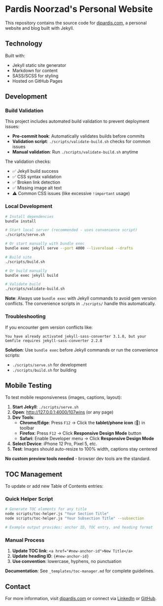 # Pardis Noorzad's Personal Website

This repository contains the source code for [djpardis.com](https://djpardis.com), a personal website and blog built with Jekyll.

## Technology

Built with:
- Jekyll static site generator
- Markdown for content
- SASS/SCSS for styling
- Hosted on GitHub Pages

## Development

### Build Validation

This project includes automated build validation to prevent deployment issues:

- **Pre-commit hook**: Automatically validates builds before commits
- **Validation script**: `./scripts/validate-build.sh` checks for common issues
- **Manual validation**: Run `./scripts/validate-build.sh` anytime

The validation checks:
- ✅ Jekyll build success
- ✅ CSS syntax validation
- ✅ Broken link detection
- ✅ Missing image alt text
- ⚠️ Common CSS issues (like excessive `!important` usage)

### Local Development

```bash
# Install dependencies
bundle install

# Start local server (recommended - uses convenience script)
./scripts/serve.sh

# Or start manually with bundle exec
bundle exec jekyll serve --port 4000 --livereload --drafts

# Build site
./scripts/build.sh

# Or build manually
bundle exec jekyll build

# Validate build
./scripts/validate-build.sh
```

**Note**: Always use `bundle exec` with Jekyll commands to avoid gem version conflicts. The convenience scripts in `./scripts/` handle this automatically.

### Troubleshooting

If you encounter gem version conflicts like:
```
You have already activated jekyll-sass-converter 3.1.0, but your Gemfile requires jekyll-sass-converter 2.2.0
```

**Solution**: Use `bundle exec` before Jekyll commands or run the convenience scripts:
- `./scripts/serve.sh` for development
- `./scripts/build.sh` for building

## Mobile Testing

To test mobile responsiveness (images, captions, layout):

1. **Start Jekyll**: `./scripts/serve.sh`
2. **Open**: http://127.0.0.1:4000/107wins (or any page)
3. **Dev Tools**: 
   - **Chrome/Edge**: Press `F12` → Click the **tablet/phone icon** (📱) in toolbar
   - **Firefox**: Press `F12` → Click **Responsive Design Mode** button
   - **Safari**: Enable Developer menu → Click **Responsive Design Mode**
4. **Select Device**: iPhone 12 Pro, Pixel 5, etc.
5. **Test**: Images should auto-resize to 100% width, captions stay centered

**No custom preview tools needed** - browser dev tools are the standard.

## TOC Management

To update or add new Table of Contents entries:

### Quick Helper Script
```bash
# Generate TOC elements for any title
node scripts/toc-helper.js "Your Section Title" 
node scripts/toc-helper.js "Your Subsection Title" --subsection

# Example output provides: anchor ID, TOC entry, and heading format
```

### Manual Process
1. **Update TOC link**: `<a href="#new-anchor-id">New Title</a>`
2. **Update heading ID**: `{#new-anchor-id}`
3. **Use convention**: lowercase, hyphens, no punctuation

**Documentation**: See `_templates/toc-manager.md` for complete guidelines.

## Contact

For more information, visit [djpardis.com](https://djpardis.com) or connect via [LinkedIn](https://www.linkedin.com/in/djpardis) or [GitHub](https://github.com/djpardis).
